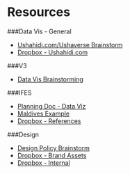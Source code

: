 Resources
=========
###Data Vis - General
* [Ushahidi.com/Ushaverse Brainstorm](https://docs.google.com/a/ushahidi.com/document/d/1OJNLPg_OC-jSwq0JA8nf1d4nyY1lZw0-6-nVQHydCbc/edit?usp=sharing)
* [Dropbox - Ushahidi.com](https://www.dropbox.com/sh/02o4f7r95iuua8h/Z6eYRITD5G)

###V3
* [Data Vis Brainstorming](https://docs.google.com/document/d/1UbqcLH1NknXrtdDjA0510H4_HmB6d2PKMy8EnfaP7PY/edit?usp=sharing)

###IFES
* [Planning Doc - Data Viz](https://docs.google.com/document/d/1_CFYG9H1yFwlmcDwsjL1uLwfq9IOT-qZAtQFmf-5WPc/edit?usp=sharing)
* [Maldives Example](https://ifes.ushahidi.com/admin/stats/punchcard)
* [Dropbox - References](https://www.dropbox.com/sh/1ltm5l3gl37tcle/lF6ymXtAyj)


###Design
* [Design Policy Brainstorm](https://docs.google.com/a/ushahidi.com/document/d/1tejqbWl7oZkdKRd9Rlc8h1w9obFlCh4fsRoRr8ZjxbM/edit?usp=sharing)
* [Dropbox - Brand Assets](https://www.dropbox.com/sh/vihr2huug71i3x1/vQHQ6atfK0)
* [Dropbox - Internal](https://www.dropbox.com/sh/dl70617ijgbiw0n/I1EmO2bsnU)

